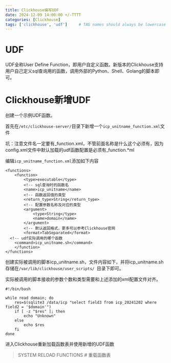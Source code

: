 ```yaml
---
title: Clickhouse编写UDF
date: 2024-12-09 14:00:00 +/-TTTT
categories: [Clickhouse]
tags: ['clickhouse', 'udf']     # TAG names should always be lowercase
---
```






# UDF

UDF全称User Define Function，即用户自定义函数。新版本的Clickhouse支持用户自己定义sql查询用的函数，调用外部的Python、Shell、Golang的脚本即可。



# Clickhouse新增UDF

创建一个示例UDF函数。

首先在`/etc/clickhouse-server/`目录下新增一个`icp_unitname_function.xml`文件

坑：注意文件名一定要有_function.xml，不管前面名称是什么这个必须有，因为config.xml文件中默认加载的udf函数配置是必须有_function.*ml

编辑`icp_unitname_function.xml`添加如下内容

```
<functions>
    <function>
        <type>executable</type>
        <!-- sql查询时的函数名
        <name>icp_unitname</name>
        <!-- 函数返回值的类型
        <return_type>String</return_type>
        <!-- 配置参数名称及对应的类型
        <argument>
            <type>String</type>
            <name>domain</name>
        </argument>
        <!-- 默认返回格式，更多可以参考Clickhouse官网
        <format>TabSeparated</format>
  <!-- udf实际调用的哪个函数
	<command>icp_unitname.sh</command>
    </function>
</functions>
```

创建实际被调用的脚本icp_unitname.sh，文件内容如下，并将icp_unitname.sh存储在`/var/lib/clickhouse/user_scripts/ `目录下即可。

实际被调用的脚本接收的参数个数和类型需要和上述添加的xml配置文件对齐。

```
#!/bin/bash

while read domain; do 
	res=$(sqlite3 /data/icp "select field3 from icp_20241202 where field2 = '$domain'")
	if [ -z "$res" ]; then
		echo "Unknown"
	else
		echo $res
	fi
done
```

进入Clickhouse重新加载函数表并使用新增的UDF函数

> SYSTEM RELOAD FUNCTIONS # 重载函数表
